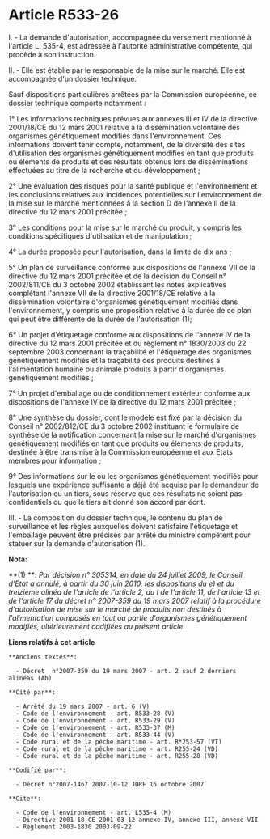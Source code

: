 # Article R533-26

I. - La demande d'autorisation, accompagnée du versement mentionné à l'article L. 535-4, est adressée à l'autorité
administrative compétente, qui procède à son instruction.

II. - Elle est établie par le responsable de la mise sur le marché. Elle est accompagnée d'un dossier technique.

Sauf dispositions particulières arrêtées par la Commission européenne, ce dossier technique comporte notamment :

1° Les informations techniques prévues aux annexes III et IV de la directive 2001/18/CE du 12 mars 2001 relative à la
dissémination volontaire des organismes génétiquement modifiés dans l'environnement. Ces informations doivent tenir compte,
notamment, de la diversité des sites d'utilisation des organismes génétiquement modifiés en tant que produits ou éléments de
produits et des résultats obtenus lors de disséminations effectuées au titre de la recherche et du développement ;

2° Une évaluation des risques pour la santé publique et l'environnement et les conclusions relatives aux incidences
potentielles sur l'environnement de la mise sur le marché mentionnées à la section D de l'annexe II de la directive du 12
mars 2001 précitée ;

3° Les conditions pour la mise sur le marché du produit, y compris les conditions spécifiques d'utilisation et de
manipulation ;

4° La durée proposée pour l'autorisation, dans la limite de dix ans ;

5° Un plan de surveillance conforme aux dispositions de l'annexe VII de la directive du 12 mars 2001 précitée et de la
décision du Conseil n° 2002/811/CE du 3 octobre 2002 établissant les notes explicatives complétant l'annexe VII de la
directive 2001/18/CE relative à la dissémination volontaire d'organismes génétiquement modifiés dans l'environnement, y
compris une proposition relative à la durée de ce plan qui peut être différente de la durée de l'autorisation (1);

6° Un projet d'étiquetage conforme aux dispositions de l'annexe IV de la directive du 12 mars 2001 précitée et du règlement
n° 1830/2003 du 22 septembre 2003 concernant la traçabilité et l'étiquetage des organismes génétiquement modifiés et la
traçabilité des produits destinés à l'alimentation humaine ou animale produits à partir d'organismes génétiquement modifiés ;

7° Un projet d'emballage ou de conditionnement extérieur conforme aux dispositions de l'annexe IV de la directive du 12 mars
2001 précitée ;

8° Une synthèse du dossier, dont le modèle est fixé par la décision du Conseil n° 2002/812/CE du 3 octobre 2002 instituant le
formulaire de synthèse de la notification concernant la mise sur le marché d'organismes génétiquement modifiés en tant que
produits ou éléments de produits, destinée à être transmise à la Commission européenne et aux Etats membres pour
information ;

9° Des informations sur le ou les organismes génétiquement modifiés pour lesquels une expérience suffisante a déjà été
acquise par le demandeur de l'autorisation ou un tiers, sous réserve que ces résultats ne soient pas confidentiels ou que le
tiers ait donné son accord par écrit.

III. - La composition du dossier technique, le contenu du plan de surveillance et les règles auxquelles doivent satisfaire
l'étiquetage et l'emballage peuvent être précisés par arrêté du ministre compétent pour statuer sur la demande d'autorisation
(1).

**Nota:**

**(1) **: 
  _Par décision n° 305314, en date du 24 juillet 2009, le Conseil d'Etat a annulé, à partir du 30 juin 2010, les dispositions
du e) et du treizième alinéa de l'article de l'article 2, du I de l'article 11, de l'article 13 et de l'article 17 du décret
n° 2007-359 du 19 mars 2007 relatif à la procédure d'autorisation de mise sur le marché de produits non destinés à
l'alimentation composés en tout ou partie d'organismes génétiquement modifiés, ultérieurement codifiées au présent article_.

**Liens relatifs à cet article**

	**Anciens textes**:

	  - Décret  n°2007-359 du 19 mars 2007 - art. 2 sauf 2 derniers alinéas (Ab)

	**Cité par**:

	  - Arrêté du 19 mars 2007 - art. 6 (V)
	  - Code de l'environnement - art. R533-28 (V)
	  - Code de l'environnement - art. R533-29 (V)
	  - Code de l'environnement - art. R533-37 (M)
	  - Code de l'environnement - art. R533-44 (V)
	  - Code rural et de la pêche maritime - art. R*253-57 (VT)
	  - Code rural et de la pêche maritime - art. R255-24 (VD)
	  - Code rural et de la pêche maritime - art. R255-28 (VD)

	**Codifié par**:

	  - Décret n°2007-1467 2007-10-12 JORF 16 octobre 2007

	**Cite**:

	  - Code de l'environnement - art. L535-4 (M)
	  - Directive 2001-18 CE 2001-03-12 annexe IV, annexe III, annexe VII
	  - Règlement 2003-1830 2003-09-22
